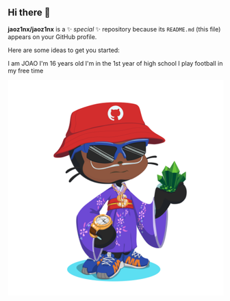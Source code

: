## Hi there 👋


**jaoz1nx/jaoz1nx** is a ✨ _special_ ✨ repository because its `README.md` (this file) appears on your GitHub profile.

Here are some ideas to get you started:

I am JOAO
I'm 16 years old
I'm in the 1st year of high school
I play football in my free time

![](octocat-1723818475675.png)

